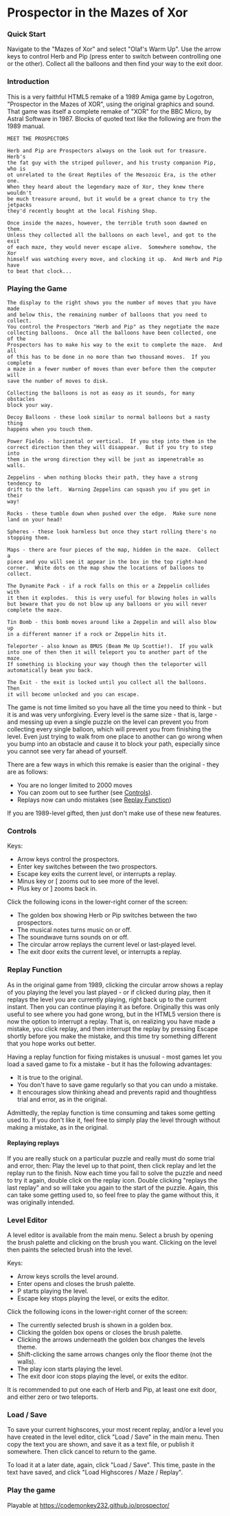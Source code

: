 # Prospector in the Mazes of Xor

### Quick Start

Navigate to the "Mazes of Xor" and select "Olaf's Warm Up".
Use the arrow keys to control Herb and Pip (press enter to switch between controlling one or the other).
Collect all the balloons and then find your way to the exit door.

### Introduction

This is a very faithful HTML5 remake of a 1989 Amiga game by Logotron, 
"Prospector in the Mazes of XOR", using the original graphics and sound.
That game was itself a complete remake of "XOR" for the BBC Micro, by Astral Software in 1987.
Blocks of quoted text like the following are from the 1989 manual.

```
MEET THE PROSPECTORS
     
Herb and Pip are Prospectors always on the look out for treasure.  Herb's
the fat guy with the striped pullover, and his trusty companion Pip, who is
ot unrelated to the Great Reptiles of the Mesozoic Era, is the other one. 
When they heard about the legendary maze of Xor, they knew there wouldn't
be much treasure around, but it would be a great chance to try the jetpacks
they'd recently bought at the local Fishing Shop.

Once inside the mazes, however, the terrible truth soon dawned on them. 
Unless they collected all the balloons on each level, and got to the exit
of each maze, they would never escape alive.  Somewhere somehow, the Xor
himself was watching every move, and clocking it up.  And Herb and Pip have
to beat that clock...
```

### Playing the Game

```
The display to the right shows you the number of moves that you have made
and below this, the remaining number of balloons that you need to collect. 
You control the Prospectors "Herb and Pip" as they negotiate the maze
collecting balloons.  Once all the balloons have been collected, one of the
Prospectors has to make his way to the exit to complete the maze.  And all
of this has to be done in no more than two thousand moves.  If you complete
a maze in a fewer number of moves than ever before then the computer will
save the number of moves to disk.
     
Collecting the balloons is not as easy as it sounds, for many obstacles
block your way.
     
Decoy Balloons - these look similar to normal balloons but a nasty thing
happens when you touch them.
     
Power Fields - horizontal or vertical.  If you step into them in the
correct direction then they will disappear.  But if you try to step into
them in the wrong direction they will be just as impenetrable as walls.
     
Zeppelins - when nothing blocks their path, they have a strong tendency to
drift to the left.  Warning Zeppelins can squash you if you get in their
way!
     
Rocks - these tumble down when pushed over the edge.  Make sure none
land on your head!
     
Spheres - these look harmless but once they start rolling there's no
stopping them.
     
Maps - there are four pieces of the map, hidden in the maze.  Collect a
piece and you will see it appear in the box in the top right-hand
corner.  White dots on the map show the locations of balloons to
collect.
     
The Dynamite Pack - if a rock falls on this or a Zeppelin collides with
it then it explodes.  this is very useful for blowing holes in walls
but beware that you do not blow up any balloons or you will never
complete the maze.
     
Tin Bomb - this bomb moves around like a Zeppelin and will also blow up
in a different manner if a rock or Zeppelin hits it.
     
Teleporter - also known as BMUS (Beam Me Up Scottie!).  If you walk
into one of then then it will teleport you to another part of the maze.
If something is blocking your way though then the teleporter will
automatically beam you back.
     
The Exit - the exit is locked until you collect all the balloons.  Then
it will become unlocked and you can escape.
```

The game is not time limited so you have all the time you need to think - but it is and was very unforgiving.
Every level is the same size - that is, large -
and messing up even a single puzzle on the level can prevent you from collecting every single balloon,
which will prevent you from finishing the level. 
Even just trying to walk from one place to another can go wrong when you bump into an obstacle and cause it
to block your path, especially since you cannot see very far ahead of yourself.

There are a few ways in which this remake is easier than the original - they are as follows:
- You are no longer limited to 2000 moves
- You can zoom out to see further (see [Controls](#Controls)).
- Replays now can undo mistakes (see [Replay Function](#Replay-Function))

If you are 1989-level gifted, then just don't make use of these new features.

### Controls

Keys:
- Arrow keys control the prospectors.
- Enter key switches between the two prospectors.
- Escape key exits the current level, or interrupts a replay.
- Minus key or [ zooms out to see more of the level.
- Plus key or ] zooms back in.

Click the following icons in the lower-right corner of the screen:
- The golden box showing Herb or Pip switches between the two prospectors.
- The musical notes turns music on or off.
- The soundwave turns sounds on or off.
- The circular arrow replays the current level or last-played level.
- The exit door exits the current level, or interrupts a replay.

### Replay Function

As in the original game from 1989, clicking the circular arrow shows a replay of you playing the level you last played -
or if clicked during play, then it replays the level you are currently playing, right back up to the current instant.
Then you can continue playing it as before. 
Originally this was only useful to see where you had gone wrong,
but in the HTML5 version there is now the option to interrupt a replay.
That is, on realizing you have made a mistake, you click replay,
and then interrupt the replay by pressing Escape shortly before you make the mistake,
and this time try something different that you hope works out better.

Having a replay function for fixing mistakes is unusual - most games let you load a saved game to fix a mistake -
but it has the following advantages:
- It is true to the original.
- You don't have to save game regularly so that you can undo a mistake.
- It encourages slow thinking ahead and prevents rapid and thoughtless trial and error, as in the original.

Admittedly, the replay function is time consuming and takes some getting used to.
If you don't like it, feel free to simply play the level through without making a mistake, as in the original.

#### Replaying replays
If you are really stuck on a particular puzzle and really must do some trial and error, then:
Play the level up to that point, then click replay and let the replay run to the finish.
Now each time you fail to solve the puzzle and need to try it again, double click on the replay icon.
Double clicking "replays the last replay" and so will take you again to the start of the puzzle.
Again, this can take some getting used to, so feel free to play the game without this, it was originally intended.

### Level Editor

A level editor is available from the main menu.
Select a brush by opening the brush palette and clicking on the brush you want.
Clicking on the level then paints the selected brush into the level.

Keys:
- Arrow keys scrolls the level around.
- Enter opens and closes the brush palette.
- P starts playing the level.
- Escape key stops playing the level, or exits the editor.

Click the following icons in the lower-right corner of the screen:
- The currently selected brush is shown in a golden box.
- Clicking the golden box opens or closes the brush palette.
- Clicking the arrows underneath the golden box changes the levels theme.
- Shift-clicking the same arrows changes only the floor theme (not the walls).
- The play icon starts playing the level.
- The exit door icon stops playing the level, or exits the editor.

It is recommended to put one each of Herb and Pip, at least one exit door, and either zero or two teleports.

### Load / Save

To save your current highscores, your most recent replay,
and/or a level you have created in the level editor, click "Load / Save" in the main menu.
Then copy the text you are shown, and save it as a text file, or publish it somewhere.
Then click cancel to return to the game.

To load it at a later date, again, click "Load / Save".
This time, paste in the text have saved, and click "Load Highscores / Maze / Replay".

### Play the game

Playable at https://codemonkey232.github.io/prospector/
